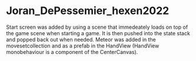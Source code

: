 # Joran_DePessemier_hexen2022

Start screen was added by using a scene that immedeately loads on top of the game scene when starting a game. It is then pushed into the state stack and popped back out when needed. 
Meteor was added in the movesetcollection and as a prefab in the HandView (HandView monobehaviour is a component of the CenterCanvas).
